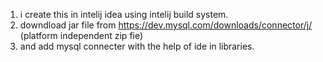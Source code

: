 1. i create this in intelij idea using intelij build system.
2. downdload jar file from https://dev.mysql.com/downloads/connector/j/ (platform independent zip fie)
3. and add mysql connecter with the help of ide in libraries.
